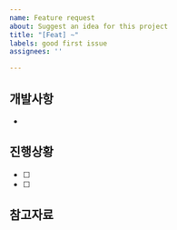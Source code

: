 ```yaml
---
name: Feature request
about: Suggest an idea for this project
title: "[Feat] ~"
labels: good first issue
assignees: ''

---
```


## 개발사항
- 

## 진행상황
- [ ]
- [ ]

## 참고자료
